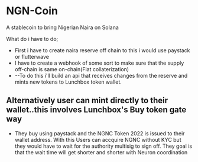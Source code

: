 # NGN-Coin
A stablecoin to bring Nigerian Naira on Solana

What do i have to do;
- First i have to create naira reserve off chain to this i would use paystack or flutterwave
- I have to create a webhook of some sort to make sure that the supply off-chain is same on-chain(Fiat collaterization)
- --To do this i'll build an api that receives changes from the reserve and mints new tokens to Lunchbox token wallet.
## Alternatively user can mint directly to their wallet..this involves Lunchbox's Buy token gate way
 - They buy using paystack and the NGNC Token 2022 is issued to their wallet address.
   With this Users can accquire NGNC without KYC but they would have to wait for the authority multisig to sign off. They goal is that the wait time will get shorter and shorter with Neuron coordination
